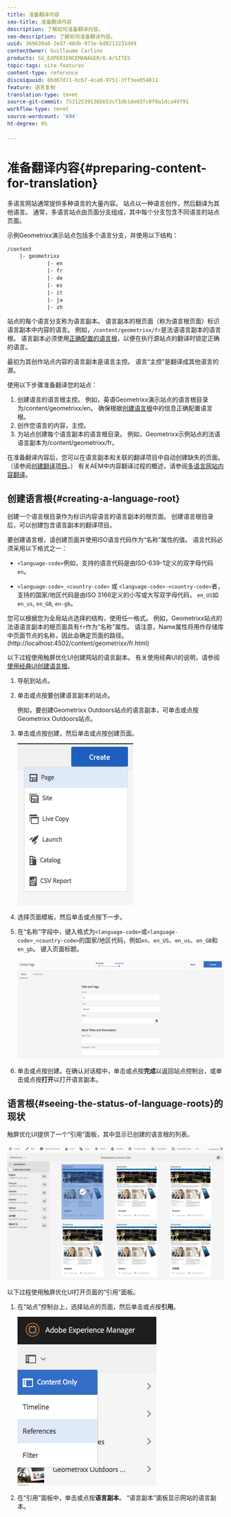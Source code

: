 ```yaml
---
title: 准备翻译内容
seo-title: 准备翻译内容
description: 了解如何准备翻译内容。
seo-description: 了解如何准备翻译内容。
uuid: 369630a8-2ed7-48db-973e-bd8213231d49
contentOwner: Guillaume Carlino
products: SG_EXPERIENCEMANAGER/6.4/SITES
topic-tags: site-features
content-type: reference
discoiquuid: 8bd67d71-bcb7-4ca0-9751-3ff3ee054011
feature: 语言复制
translation-type: tm+mt
source-git-commit: 75312539136bb53cf1db1de03fc0f9a1dca49791
workflow-type: tm+mt
source-wordcount: '694'
ht-degree: 0%

---
```



# 准备翻译内容{#preparing-content-for-translation}

多语言网站通常提供多种语言的大量内容。 站点以一种语言创作，然后翻译为其他语言。 通常，多语言站点由页面分支组成，其中每个分支包含不同语言的站点页面。

示例Geometrixx演示站点包括多个语言分支，并使用以下结构：

```xml
/content
    |- geometrixx
             |- en
             |- fr
             |- de
             |- es
             |- it
             |- ja
             |- zh
```

站点的每个语言分支称为语言副本。 语言副本的根页面（称为语言根页面）标识语言副本中内容的语言。 例如，`/content/geometrixx/fr`是法语语言副本的语言根。 语言副本必须使用[正确配置的语言根](/help/sites-administering/tc-prep.md#creating-a-language-root)，以便在执行源站点的翻译时锁定正确的语言。

最初为其创作站点内容的语言副本是语言主控。 语言“主控”是翻译成其他语言的源。

使用以下步骤准备翻译您的站点：

1. 创建语言的语言根主控。 例如，英语Geometrixx演示站点的语言根目录为/content/geometrixx/en。 确保根据[创建语言根](/help/sites-administering/tc-prep.md#creating-a-language-root)中的信息正确配置语言根。
1. 创作您语言的内容，主控。
1. 为站点创建每个语言副本的语言根目录。 例如，Geometrixx示例站点的法语语言副本为/content/geometrixx/fr。

在准备翻译内容后，您可以在语言副本和关联的翻译项目中自动创建缺失的页面。 （请参阅[创建翻译项目](/help/sites-administering/tc-manage.md)。） 有关AEM中内容翻译过程的概述，请参阅[多语言网站内容翻译](/help/sites-administering/translation.md)。

## 创建语言根{#creating-a-language-root}

创建一个语言根目录作为标识内容语言的语言副本的根页面。 创建语言根目录后，可以创建包含语言副本的翻译项目。

要创建语言根，请创建页面并使用ISO语言代码作为“名称”属性的值。 语言代码必须采用以下格式之一：

* `<language-code>`例如，支持的语言代码是由ISO-639-1定义的双字母代码 `en`。

* `<language-code>_<country-code>` 或 `<language-code>-<country-code>`者，支持的国家/地区代码是由ISO 3166定义的小写或大写双字母代码， `en_US`如 `en_us`,  `en_GB`,  `en-gb`。

您可以根据您为全局站点选择的结构，使用任一格式。  例如，Geometrixx站点的法语语言副本的根页面具有`fr`作为“名称”属性。 请注意，Name属性将用作存储库中页面节点的名称，因此会确定页面的路径。 (http://localhost:4502/content/geometrixx/fr.html)

以下过程使用触屏优化UI创建网站的语言副本。 有关使用经典UI的说明，请参阅[使用经典UI创建语言根](/help/sites-administering/tc-lroot-classic.md)。

1. 导航到站点。
1. 单击或点按要创建语言副本的站点。

   例如，要创建Geometrixx Outdoors站点的语言副本，可单击或点按Geometrixx Outdoors站点。

1. 单击或点按创建，然后单击或点按创建页面。

   ![chlimage_1-21](assets/chlimage_1-21.png)

1. 选择页面模板，然后单击或点按下一步。
1. 在“名称”字段中，键入格式为`<language-code>`或`<language-code>_<country-code>`的国家/地区代码，例如`en`、`en_US`、`en_us`、`en_GB`和`en_gb`。 键入页面标题。

   ![chlimage_1-22](assets/chlimage_1-22.png)

1. 单击或点按创建。在确认对话框中，单击或点按&#x200B;**完成**&#x200B;以返回站点控制台，或单击或点按&#x200B;**打开**&#x200B;以打开语言副本。

## 语言根{#seeing-the-status-of-language-roots}的现状

触屏优化UI提供了一个“引用”面板，其中显示已创建的语言根的列表。

![chlimage_1-23](assets/chlimage_1-23.png)

以下过程使用触屏优化UI打开页面的“引用”面板。

1. 在“站点”控制台上，选择站点的页面，然后单击或点按&#x200B;**引用**。

   ![chlimage_1-24](assets/chlimage_1-24.png)

1. 在“引用”面板中，单击或点按&#x200B;**语言副本**。 “语言副本”面板显示网站的语言副本。

